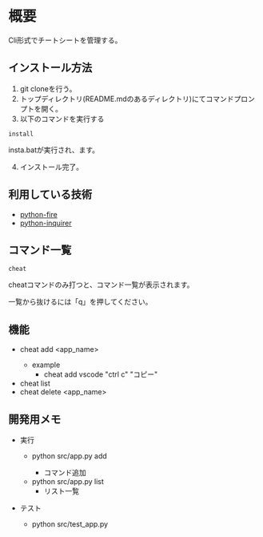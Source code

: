 # 概要

Cli形式でチートシートを管理する。

## インストール方法

1. git cloneを行う。
2. トップディレクトリ(README.mdのあるディレクトリ)にてコマンドプロンプトを開く。
3. 以下のコマンドを実行する

```
install
```

insta.batが実行され、ます。

4. インストール完了。

## 利用している技術

- [python-fire](https://github.com/google/python-fire/blob/master/docs/guide.md)
- [python-inquirer](https://github.com/magmax/python-inquirer)

## コマンド一覧

```shell
cheat
```

cheatコマンドのみ打つと、コマンド一覧が表示されます。

一覧から抜けるには「q」を押してください。

## 機能

- cheat add <app_name> <command> <description>
  - example
    - cheat add vscode "ctrl c" "コピー"
- cheat list
- cheat delete <app_name>

## 開発用メモ

- 実行
  - python src/app.py add <APP> <COMMAND> <Description>
    - コマンド追加
  - python src/app.py list
    - リスト一覧

- テスト
  - python src/test_app.py